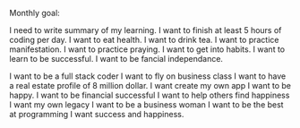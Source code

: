 Monthly goal: 

I need to write summary of my learning.
I want to finish at least 5 hours of coding per day. 
I want to eat health. 
I want to drink tea. 
I want to practice manifestation.
I want to practice praying. 
I want to get into habits. 
I want to learn to be successful. 
I want to be fancial independance. 

I want to be a full stack coder
I want to fly on business class
I want to have a real estate profile of 8 million dollar. 
I want create my own app
I want to be happy. 
I want to be financial successful
I want to help others find happiness 
I want my own legacy
I want to be a business woman
I want to be the best at programming 
I want success and happiness. 



